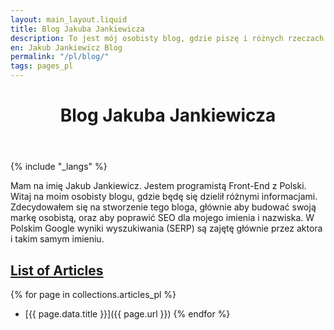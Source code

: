 ```yaml
---
layout: main_layout.liquid
title: Blog Jakuba Jankiewicza
description: To jest mój osobisty blog, gdzie piszę i różnych rzeczach
en: Jakub Jankiewicz Blog
permalink: "/pl/blog/"
tags: pages_pl
---
```


<header>
 <h1>Blog Jakuba Jankiewicza</h1>
</header>

{% include "_langs" %}

Mam na imię Jakub Jankiewicz. Jestem programistą Front-End z Polski. Witaj
na moim osobisty blogu, gdzie będę się dzielił różnymi informacjami.
Zdecydowałem się na stworzenie tego bloga, głównie aby budować swoją markę
osobistą, oraz aby poprawić SEO dla mojego imienia i nazwiska. W Polskim Google
wyniki wyszukiwania (SERP) są zajętę głównie przez aktora i takim samym imieniu.

<span id="list-of-articles"></span>
## [List of Articles](#list-of-articles)

{% for page in collections.articles_pl %}
* [{{ page.data.title }}]({{ page.url }})
{% endfor %}
